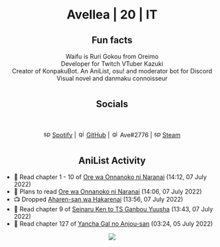 <h1 align="center">
Avellea | 20 | IT
</h1>



<h2 align="center">
Fun facts
</h2>

<p align="center">
Waifu is Ruri Gokou from Oreimo<br>
Developer for Twitch VTuber Kazuki<br>
Creator of KonpakuBot. An AniList, osu! and moderator bot for Discord<br>
Visual novel and danmaku connoisseur
</p>

<h1>
<h2 align="center">Socials</h2>
<br>
<p align="center">
<img src="https://open.scdn.co/cdn/images/favicon.5cb2bd30.ico" alt="spotify logo" width="16"> <a href="https://open.spotify.com/user/2r8tkjt7qlh7uo7k06z43t63a">Spotify</a> | <img src="https://github.com/fluidicon.png" alt="github logo" width="16"> <a href="https://github.com/Avellea">GitHub</a> | <img src="https://i.imgur.com/ywxedYu.png" alt="github logo" width="16"> Ave#2776 | <img src="https://store.steampowered.com/favicon.ico" alt="spotify logo" width="16"> <a href="https://steamcommunity.com/id/Avellea/">Steam</a>
</p>
<h1>

<h2 align="center">AniList Activity</h2>

<!-- ANILIST_ACTIVITY:start -->

-   📖 Read chapter 1 - 10 of [Ore wa Onnanoko ni Naranai](https://anilist.co/manga/144725) (14:12, 07 July 2022)
-   📖 Plans to read [Ore wa Onnanoko ni Naranai](https://anilist.co/manga/144725) (14:06, 07 July 2022)
-   📺 Dropped [Aharen-san wa Hakarenai](https://anilist.co/anime/137281) (13:56, 07 July 2022)
-   📖 Read chapter 9 of [Seinaru Ken to TS Ganbou Yuusha](https://anilist.co/manga/110997) (13:43, 07 July 2022)
-   📖 Read chapter 127 of [Yancha Gal no Anjou-san](https://anilist.co/manga/101315) (03:24, 05 July 2022)

<!-- ANILIST_ACTIVITY:end -->


<!-- ---
  
<p align="center">
<img src="https://count.getloli.com/get/@avellea?theme=gelbooru" alt=":name" />
<p>
  
--- -->



<p align="center">
<img src="https://i.pinimg.com/originals/5f/95/04/5f9504eb5a7d27ec7a6121b9e9aa48b3.gif">
<p>
